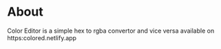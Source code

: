# About
Color Editor is a simple hex to rgba convertor and vice versa available on https:colored.netlify.app 
